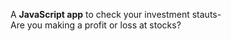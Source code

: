   A **JavaScript app** to check your investment stauts-  
  Are you making a profit or loss at stocks?</b>
